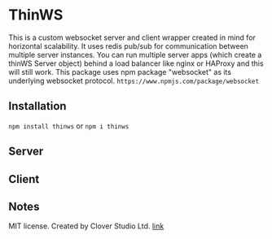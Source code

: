# ThinWS

This is a custom websocket server and client wrapper created in mind for horizontal scalability. It uses redis pub/sub for communication between multiple server instances. You can run multiple server apps (which create a thinWS Server object) behind a load balancer like nginx or HAProxy and this will still work. This package uses npm package "websocket" as its underlying websocket protocol. `https://www.npmjs.com/package/websocket`



## Installation
`npm install thinws` or  `npm i thinws`

## Server

## Client



## Notes
MIT license. Created by Clover Studio Ltd. [link](https://clover.studio/)